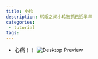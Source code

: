 ```yaml
---
title: 小玲
description: 转眼之间小玲被抓已近半年
categories:
 - tutorial
tags:
---
```


* 心痛！！
![Desktop Preview](https://raw.githubusercontent.com/18010927657/bolg/master/_data/pic/1.jpg)
